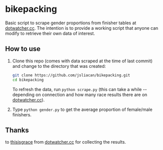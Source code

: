 bikepacking
======

Basic script to scrape gender proportions from finisher tables at [dotwatcher.cc](https://dotwatcher.cc/results). The intention is to provide a working script that anyone can modify to retrieve their own data of interest.

## How to use

1. Clone this repo (comes with data scraped at the time of last commit) and change to the directory that was created:

	```bash
	git clone https://github.com/jsliacan/bikepacking.git
	cd bikepacking
	```

   To refresh the data, run `python scrape.py` (this can take a while -- depending on connection and how many race results there are on [dotwatcher.cc](https://dotwatcher.cc/results)).

2. Type `python gender.py` to get the average proportion of female/male finishers.

## Thanks

to [thisisgrace](https://www.instagram.com/thisisgrace_/) from [dotwatcher.cc](https://dotwatcher.cc/results) for collecting the results.


